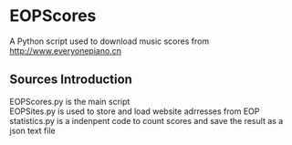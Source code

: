 # EOPScores
A Python script used to download music scores from http://www.everyonepiano.cn

## Sources Introduction
EOPScores.py is the main script  
EOPSites.py is used to store and load website adrresses from EOP  
statistics.py is a indenpent code to count scores and save the result as a json text file
